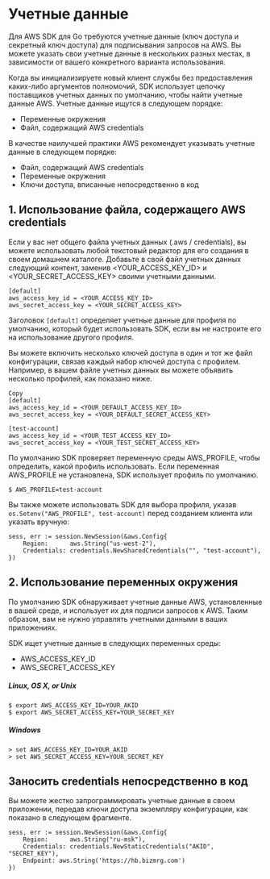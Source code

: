 # Учетные данные

Для AWS SDK для Go требуются учетные данные (ключ доступа и секретный ключ доступа) для подписывания запросов на AWS. Вы можете указать свои учетные данные в нескольких разных местах, в зависимости от вашего конкретного варианта использования.

Когда вы инициализируете новый клиент службы без предоставления каких-либо аргументов полномочий, SDK использует цепочку поставщиков учетных данных по умолчанию, чтобы найти учетные данные AWS. Учетные данные ищутся в следующем порядке:

* Переменные окружения
* Файл, содержащий AWS credentials

В качестве наилучшей практики AWS рекомендует указывать учетные данные в следующем порядке:

* Файл, содержащий AWS credentials
* Переменные окружения
* Ключи доступа, вписанные непосредственно в код

## 1. Использование файла, содержащего AWS credentials

Если у вас нет общего файла учетных данных (.aws / credentials), вы можете использовать любой текстовый редактор для его создания в своем домашнем каталоге. Добавьте в свой файл учетных данных следующий контент, заменив <YOUR_ACCESS_KEY_ID> и <YOUR_SECRET_ACCESS_KEY> своими учетными данными.

```
[default]
aws_access_key_id = <YOUR_ACCESS_KEY_ID>
aws_secret_access_key = <YOUR_SECRET_ACCESS_KEY>
```
Заголовок ```[default]``` определяет учетные данные для профиля по умолчанию, который будет использовать SDK, если вы не настроите его на использование другого профиля.

Вы можете включить несколько ключей доступа в один и тот же файл конфигурации, связав каждый набор ключей доступа с профилем. Например, в вашем файле учетных данных вы можете объявить несколько профилей, как показано ниже.
```
Copy
[default]
aws_access_key_id = <YOUR_DEFAULT_ACCESS_KEY_ID>
aws_secret_access_key = <YOUR_DEFAULT_SECRET_ACCESS_KEY>

[test-account]
aws_access_key_id = <YOUR_TEST_ACCESS_KEY_ID>
aws_secret_access_key = <YOUR_TEST_SECRET_ACCESS_KEY>
```

По умолчанию SDK проверяет переменную среды AWS_PROFILE, чтобы определить, какой профиль использовать. Если переменная AWS_PROFILE не установлена, SDK использует профиль по умолчанию.
```
$ AWS_PROFILE=test-account
```


Вы также можете использовать SDK для выбора профиля, указав ``` os.Setenv("AWS_PROFILE", test-account) ``` перед созданием клиента или указать вручную:
```
sess, err := session.NewSession(&aws.Config{
    Region:      aws.String("us-west-2"),
    Credentials: credentials.NewSharedCredentials("", "test-account"),
})
```
## 2. Использование переменных окружения
По умолчанию SDK обнаруживает учетные данные AWS, установленные в вашей среде, и использует их для подписи запросов к AWS. Таким образом, вам не нужно управлять учетными данными в ваших приложениях.

SDK ищет учетные данные в следующих переменных среды:
* AWS_ACCESS_KEY_ID
* AWS_SECRET_ACCESS_KEY
##### Linux, OS X, or Unix
```
$ export AWS_ACCESS_KEY_ID=YOUR_AKID
$ export AWS_SECRET_ACCESS_KEY=YOUR_SECRET_KEY
```
##### Windows
```
> set AWS_ACCESS_KEY_ID=YOUR_AKID
> set AWS_SECRET_ACCESS_KEY=YOUR_SECRET_KEY
```
## Заносить credentials непосредственно в код

Вы можете жестко запрограммировать учетные данные в своем приложении, передав ключи доступа экземпляру конфигурации, как показано в следующем фрагменте.
```
sess, err := session.NewSession(&aws.Config{
    Region:      aws.String("ru-msk"),
    Credentials: credentials.NewStaticCredentials("AKID", "SECRET_KEY"),
    Endpoint: aws.String('https://hb.bizmrg.com')
})
```
